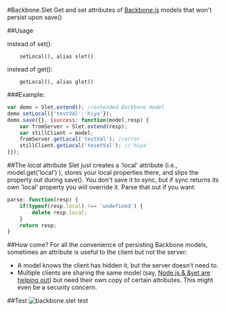 #Backbone.Slet
Get and set attributes of [Backbone.js](http://documentcloud.github.com/backbone/) models that won't persist upon save()

##Usage

instead of set():
		
		setLocal(), alias slet()
	
instead of get():

		getLocal(), alias glet()

###Example:

``` javascript
var demo = Slet.extend(); //extended Backbone model
demo.setLocal({'testVal':'hiya'});
demo.save({}, {success: function(model,resp) {
	var fromServer = Slet.extend(resp);
	var stillClient = model;
	fromServer.getLocal('testVal'); //error
	stillClient.getLocal('tesetVal'); //'hiya'
}});
```

##The *local* attribute
Slet just creates a 'local' attribute (i.e., model.get('local') ), stores your local properties there, and slips the property out during save(). You don't save it to sync, but if sync returns its own 'local' property you will override it. Parse that out if you want:

``` javascript
parse: function(resp) {
	if(typeof(resp.local) !== 'undefined') {
		delete resp.local;
	}
	return resp;
}
```

##How come?
For all the convenience of persisting Backbone models, sometimes an attribute is useful to the client but not the server:

- A model knows the client has hidden it, but the server doesn't need to.
- Multiple clients are sharing the same model (say, [Node.js & &yet are helping out](http://andyet.net/blog/2011/feb/15/re-using-backbonejs-models-on-the-server-with-node/)) but need their own copy of certain attributes. This might even be a security concern.

##Test
![backbone.slet test](https://github.com/jrs2ea/backbone.slet/raw/master/test.png)
